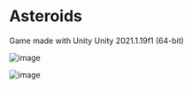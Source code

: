 # Asteroids
Game made with Unity
Unity 2021.1.19f1 (64-bit)

![image](https://user-images.githubusercontent.com/55459745/133775947-eb65b7cb-d137-41b4-af53-12881042c288.png)

![image](https://user-images.githubusercontent.com/55459745/133775152-a0ad801f-e4bb-4ce9-b718-78fbd29aa622.png)


